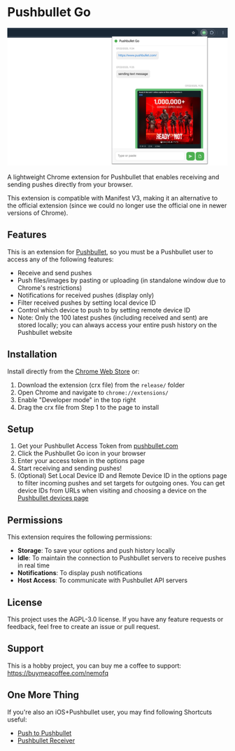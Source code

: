 # Pushbullet Go

![Pushbullet Go](screenshots/1_popup.png)

A lightweight Chrome extension for Pushbullet that enables receiving and sending pushes directly from your browser.

This extension is compatible with Manifest V3, making it an alternative to the official extension (since we could no longer use the official one in newer versions of Chrome).

## Features

This is an extension for [Pushbullet](https://www.pushbullet.com/), so you must be a Pushbullet user to access any of the following features:

- Receive and send pushes
- Push files/images by pasting or uploading (in standalone window due to Chrome's restrictions)
- Notifications for received pushes (display only)
- Filter received pushes by setting local device ID
- Control which device to push to by setting remote device ID
- Note: Only the 100 latest pushes (including received and sent) are stored locally; you can always access your entire push history on the Pushbullet website

## Installation

Install directly from the [Chrome Web Store](https://chromewebstore.google.com/) or:

1. Download the extension (crx file) from the `release/` folder
2. Open Chrome and navigate to `chrome://extensions/`
3. Enable "Developer mode" in the top right
4. Drag the crx file from Step 1 to the page to install

## Setup

1. Get your Pushbullet Access Token from [pushbullet.com](https://www.pushbullet.com/#settings/account)
2. Click the Pushbullet Go icon in your browser
3. Enter your access token in the options page
4. Start receiving and sending pushes!
5. (Optional) Set Local Device ID and Remote Device ID in the options page to filter incoming pushes and set targets for outgoing ones. You can get device IDs from URLs when visiting and choosing a device on the [Pushbullet devices page](https://www.pushbullet.com/#devices)

## Permissions

This extension requires the following permissions:
- **Storage**: To save your options and push history locally
- **Idle**: To maintain the connection to Pushbullet servers to receive pushes in real time
- **Notifications**: To display push notifications
- **Host Access**: To communicate with Pushbullet API servers

## License

This project uses the AGPL-3.0 license. If you have any feature requests or feedback, feel free to create an issue or pull request.

## Support

This is a hobby project, you can buy me a coffee to support: https://buymeacoffee.com/nemofq

## One More Thing

If you're also an iOS+Pushbullet user, you may find following Shortcuts useful:

- [Push to Pushbullet](https://www.icloud.com/shortcuts/42b9dce7d6b44c72acd3e5c55b5de07a)
- [Pushbullet Receiver](https://www.icloud.com/shortcuts/1f94913de21b41debe60ef43631afde2)